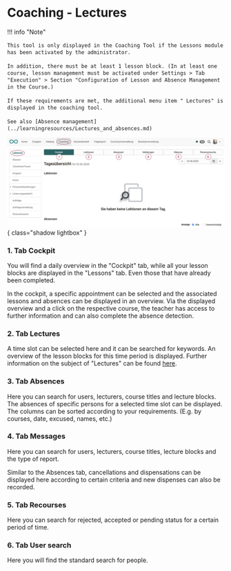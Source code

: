 # Coaching - Lectures

!!! info "Note"

    This tool is only displayed in the Coaching Tool if the Lessons module has been activated by the administrator.

    In addition, there must be at least 1 lesson block. (In at least one course, lesson management must be activated under Settings > Tab "Execution" > Section "Configuration of Lesson and Absence Management in the Course.)

    If these requirements are met, the additional menu item " Lectures" is displayed in the coaching tool.

    See also [Absence management](../learningresources/Lectures_and_absences.md)


![coaching_lektionen0_v1_de.png](assets/coaching_lektionen0_v1_de.png){ class="shadow lightbox" }


### 1. Tab Cockpit

You will find a daily overview in the "Cockpit" tab, while all your lesson blocks are displayed in the "Lessons" tab. Even those that have already been completed.

In the cockpit, a specific appointment can be selected and the associated lessons and absences can be displayed in an overview. Via the displayed overview and a click on the respective course, the teacher has access to further information and can also complete the absence detection.

### 2. Tab Lectures

A time slot can be selected here and it can be searched for keywords. An overview of the lesson blocks for this time period is displayed. Further information on the subject of "Lectures" can be found [here](../learningresources/Lectures_Teacher_view.md).

### 3. Tab Absences

Here you can search for users, lecturers, course titles and lecture blocks. The absences of specific persons for a selected time slot can be displayed. The columns can be sorted according to your requirements. (E.g. by courses, date, excused, names, etc.)

### 4. Tab Messages

Here you can search for users, lecturers, course titles, lecture blocks and the type of report.

Similar to the Absences tab, cancellations and dispensations can be displayed here according to certain criteria and new dispenses can also be recorded.


### 5. Tab Recourses

Here you can search for rejected, accepted or pending status for a certain period of time.

### 6. Tab User search

Here you will find the standard search for people.

